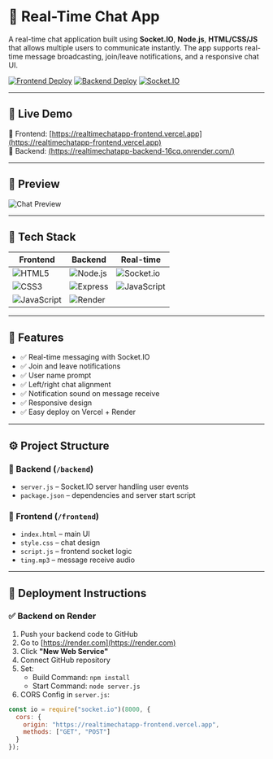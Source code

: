 # 💬 Real-Time Chat App

A real-time chat application built using **Socket.IO**, **Node.js**, **HTML/CSS/JS** that allows multiple users to communicate instantly. The app supports real-time message broadcasting, join/leave notifications, and a responsive chat UI.

[![Frontend Deploy](https://img.shields.io/badge/Frontend-Vercel-blue?style=flat&logo=vercel)](https://realtimechatapp-frontend.vercel.app)
[![Backend Deploy](https://img.shields.io/badge/Backend-Render-orange?style=flat&logo=render)](https://realtimechatapp-backend-xxxxx.onrender.com)
[![Socket.IO](https://img.shields.io/badge/Socket.IO-Enabled-lightgrey?style=flat&logo=socket.io)](https://socket.io/)

---

## 🚀 Live Demo

🔗 Frontend: [https://realtimechatapp-frontend.vercel.app](https://realtimechatapp-frontend.vercel.app)  
🔗 Backend: [(https://realtimechatapp-backend-16cq.onrender.com/)](https://realtimechatapp-backend-16cq.onrender.com/)

---

## 📸 Preview

![Chat Preview](https://user-images.githubusercontent.com/your-image-preview.png)

---

## 🔧 Tech Stack

| Frontend        | Backend     | Real-time |
|----------------|-------------|-----------|
| ![HTML5](https://img.shields.io/badge/HTML5-E34F26?style=flat&logo=html5&logoColor=white) | ![Node.js](https://img.shields.io/badge/Node.js-339933?style=flat&logo=nodedotjs&logoColor=white) | ![Socket.io](https://img.shields.io/badge/Socket.IO-010101?style=flat&logo=socketdotio&logoColor=white) |
| ![CSS3](https://img.shields.io/badge/CSS3-1572B6?style=flat&logo=css3&logoColor=white) | ![Express](https://img.shields.io/badge/Express.js-000000?style=flat&logo=express&logoColor=white) | ![JavaScript](https://img.shields.io/badge/JavaScript-F7DF1E?style=flat&logo=javascript&logoColor=black) |
| ![JavaScript](https://img.shields.io/badge/JS-F7DF1E?style=flat&logo=javascript&logoColor=black) | ![Render](https://img.shields.io/badge/Render-46E3B7?style=flat&logo=render&logoColor=black) |   |

---

## 🧩 Features

- ✅ Real-time messaging with Socket.IO
- ✅ Join and leave notifications
- ✅ User name prompt
- ✅ Left/right chat alignment
- ✅ Notification sound on message receive
- ✅ Responsive design
- ✅ Easy deploy on Vercel + Render

---

## ⚙️ Project Structure

### 📁 Backend (`/backend`)
- `server.js` – Socket.IO server handling user events
- `package.json` – dependencies and server start script

### 📁 Frontend (`/frontend`)
- `index.html` – main UI
- `style.css` – chat design
- `script.js` – frontend socket logic
- `ting.mp3` – message receive audio

---

## 🚀 Deployment Instructions

### ✅ Backend on Render

1. Push your backend code to GitHub
2. Go to [https://render.com](https://render.com)
3. Click **"New Web Service"**
4. Connect GitHub repository
5. Set:
   - Build Command: `npm install`
   - Start Command: `node server.js`
6. CORS Config in `server.js`:
```js
const io = require("socket.io")(8000, {
  cors: {
    origin: "https://realtimechatapp-frontend.vercel.app",
    methods: ["GET", "POST"]
  }
});
